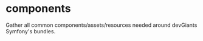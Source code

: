 # components
Gather all common components/assets/resources needed around devGiants Symfony's bundles.
